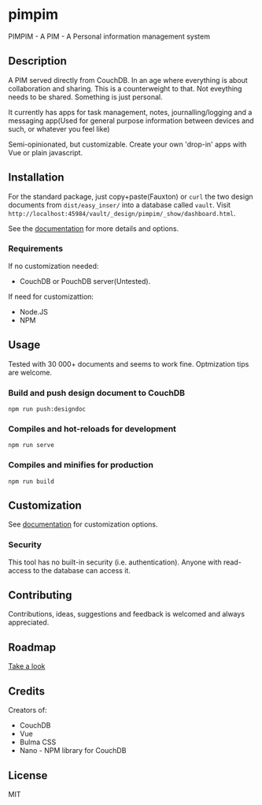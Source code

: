 # pimpim
PIMPIM - A PIM - A Personal information management system

## Description
A PIM served directly from CouchDB.
In an age where everything is about collaboration and sharing. This is a counterweight to that. Not eveything needs to be shared. Something is just personal.

It currently has apps for task management, notes, journalling/logging and a messaging app(Used for general purpose information between devices and such, or whatever you feel like)

Semi-opinionated, but customizable.
Create your own 'drop-in' apps with Vue or plain javascript.

## Installation

For the standard package, just copy+paste(Fauxton) or `curl` the two design documents from `dist/easy_inser/` into a database called `vault`.
Visit `http://localhost:45984/vault/_design/pimpim/_show/dashboard.html`.

See the [documentation](https://lybekk.tech/pimpim/gettingstarted.html#installation) for more details and options.

### Requirements
If no customization needed:
* CouchDB or PouchDB server(Untested).

If need for customizattion:
* Node.JS
* NPM

## Usage
Tested with 30 000+ documents and seems to work fine. Optmization tips are welcome.

### Build and push design document to CouchDB
```
npm run push:designdoc
```

### Compiles and hot-reloads for development
```
npm run serve
```

### Compiles and minifies for production
```
npm run build
```

## Customization

See [documentation](https://lybekk.tech/pimpim/gettingstarted.html#the-still-easy-but-requires-a-few-more-steps-way) for customization options.

### Security
This tool has no built-in security (i.e. authentication). Anyone with read-access to the database can access it.

## Contributing
Contributions, ideas, suggestions and feedback is welcomed and always appreciated.

## Roadmap

[Take a look](https://lybekk.tech/pimpim/roadmap.html)

## Credits
Creators of:
* CouchDB
* Vue
* Bulma CSS
* Nano - NPM library for CouchDB

## License
MIT
